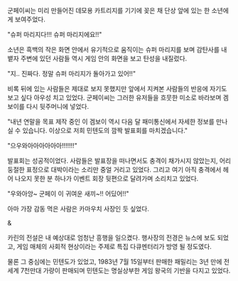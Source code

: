 군페이씨는 미리 만들어진 데모용 카트리지를 기기에 꽂은 채 단상 앞에 있는 한 소년에게 보여주었다.

"슈퍼 마리지다!!! 슈퍼 마리지에요!!"

소년은 흑백의 작은 화면 안에서 유기적으로 움직이는 슈퍼 마리지를 보며 감탄사를 내뱉자 주변에 있던 사람들 역시 게임 안의 화면을 보고 탄성을 내질렀다.

"지.. 진짜다. 정말 슈퍼 마리지가 돌아가고 있어!!"

비록 뒤에 있는 사람들은 제대로 보지 못했지만 앞에서 지켜본 사람들의 반응에 자기도 보고 싶다 아우성 치고 있었다. 군페이씨는 그러한 유저들을 흐뭇한 미소로 바라보며 겜보이를 다시 뒷주머니에 넣었다.

"내년 연말을 목표 제작 중인 이 겜보이 역시 다음 달 패미통신에서 자세한 정보를 만나실 수 있습니다. 이상으로 저희 민텐도의 깜짝 발표회를 마치겠습니다."

"으우와아아아아아아!!!!!!!"

발표회는 성공적이었다. 사람들은 발표장을 떠나면서도 충격이 채가시지 않았는지, 어리둥절한 표정으로 대박이라는 소리만 중얼 거리고 있었다. 그리고 여기 아직 충격에서 헤어 나오지 못한 분 하나가 이벤트 회장 뒷편으로 달려가며 소리치고 있었다.

"우와아앙~ 군페이 이 귀여운 새끼~!! 어딨어!!"

아마 가장 감동 먹은 사람은 카마우치 사장인 듯 싶었다.

&

카린의 전설은 내 예상대로 엄청난 흥행을 일으켰다. 행사장의 전경은 뉴스에 보도 되었고, 게임 매체의 사회적 현상이라는 주제로 특집 다큐멘터리가 방영 될 정도였다.

물론 그 중심에는 민텐도가 있었고, 1983년 7월 15일부터 판매한 패밀리는 3년 만에 전 세계 7천만대 가량이 판매되며 민텐도는 명실상부한 게임 왕국의 기반을 다지고 있었다.